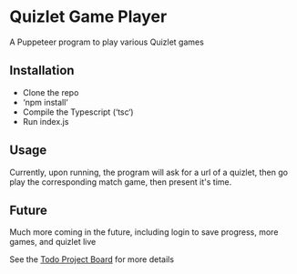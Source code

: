 # Quizlet Game Player

A Puppeteer program to play various Quizlet games

## Installation

* Clone the repo
* ‘npm install‘
* Compile the Typescript (‘tsc‘)
* Run index.js

## Usage
Currently, upon running, the program will ask for a url of a quizlet, then go play the corresponding match game, then present it's time.

## Future
Much more coming in the future, including login to save progress, more games, and quizlet live

See the [Todo Project Board](https://github.com/katzrkool/quizlet/projects/1) for more details